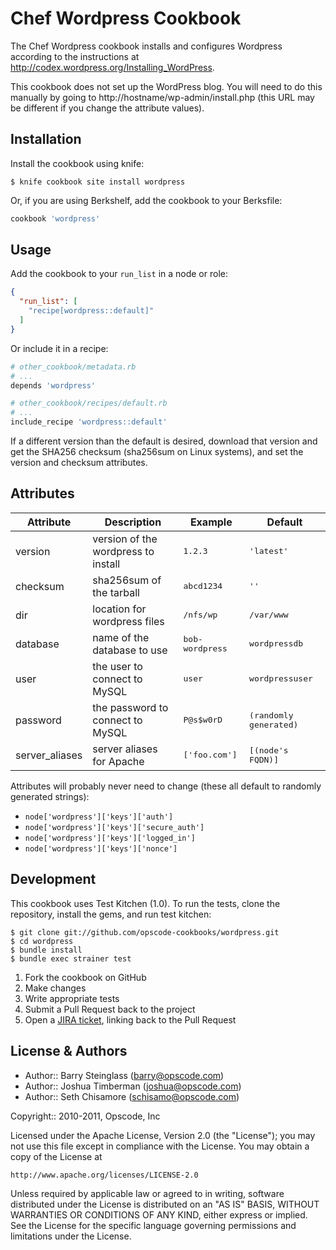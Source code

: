 Chef Wordpress Cookbook
=======================
The Chef Wordpress cookbook installs and configures Wordpress according to the instructions at http://codex.wordpress.org/Installing_WordPress.

This cookbook does not set up the WordPress blog. You will need to do this manually by going to http://hostname/wp-admin/install.php (this URL may be different if you change the attribute values).


Installation
------------
Install the cookbook using knife:

    $ knife cookbook site install wordpress

Or, if you are using Berkshelf, add the cookbook to your Berksfile:

```ruby
cookbook 'wordpress'
```


Usage
-----
Add the cookbook to your `run_list` in a node or role:

```json
{
  "run_list": [
    "recipe[wordpress::default]"
  ]
}
```

Or include it in a recipe:

```ruby
# other_cookbook/metadata.rb
# ...
depends 'wordpress'
```

```ruby
# other_cookbook/recipes/default.rb
# ...
include_recipe 'wordpress::default'
```

If a different version than the default is desired, download that version and get the SHA256 checksum (sha256sum on Linux systems), and set the version and checksum attributes.


Attributes
----------
<table>
  <thead>
    <tr>
      <th>Attribute</th>
      <th>Description</th>
      <th>Example</th>
      <th>Default</th>
    </tr>
  </thead>

  <tbody>
    <tr>
      <td>version</td>
      <td>version of the wordpress to install</td>
      <td><tt>1.2.3</tt></td>
      <td><tt>'latest'</tt></td>
    </tr>
    <tr>
      <td>checksum</td>
      <td>sha256sum of the tarball</td>
      <td><tt>abcd1234</tt></td>
      <td><tt>''</tt></td>
    </tr>
    <tr>
      <td>dir</td>
      <td>location for wordpress files</td>
      <td><tt>/nfs/wp</tt></td>
      <td><tt>/var/www</tt></td>
    </tr>
    <tr>
      <td>database</td>
      <td>name of the database to use</td>
      <td><tt>bob-wordpress</tt></td>
      <td><tt>wordpressdb</tt></td>
    </tr>
    <tr>
      <td>user</td>
      <td>the user to connect to MySQL</td>
      <td><tt>user</tt></td>
      <td><tt>wordpressuser</tt></td>
    </tr>
    <tr>
      <td>password</td>
      <td>the password to connect to MySQL</td>
      <td><tt>P@s$w0rD</tt></td>
      <td><tt>(randomly generated)</tt></td>
    </tr>
    <tr>
      <td>server_aliases</td>
      <td>server aliases for Apache</td>
      <td><tt>['foo.com']</tt></td>
      <td><tt>[(node's FQDN)]</tt></td>
    </tr>
  </tbody>
</table>


Attributes will probably never need to change (these all default to randomly generated strings):

* `node['wordpress']['keys']['auth']`
* `node['wordpress']['keys']['secure_auth']`
* `node['wordpress']['keys']['logged_in']`
* `node['wordpress']['keys']['nonce']`


Development
-----------
This cookbook uses Test Kitchen (1.0). To run the tests, clone the repository, install the gems, and run test kitchen:

    $ git clone git://github.com/opscode-cookbooks/wordpress.git
    $ cd wordpress
    $ bundle install
    $ bundle exec strainer test

1. Fork the cookbook on GitHub
2. Make changes
3. Write appropriate tests
4. Submit a Pull Request back to the project
5. Open a [JIRA ticket](https://tickets.opscode.com), linking back to the Pull Request


License & Authors
-----------------
- Author:: Barry Steinglass (barry@opscode.com)
- Author:: Joshua Timberman (joshua@opscode.com)
- Author:: Seth Chisamore (schisamo@opscode.com)

Copyright:: 2010-2011, Opscode, Inc

Licensed under the Apache License, Version 2.0 (the "License");
you may not use this file except in compliance with the License.
You may obtain a copy of the License at

    http://www.apache.org/licenses/LICENSE-2.0

Unless required by applicable law or agreed to in writing, software
distributed under the License is distributed on an "AS IS" BASIS,
WITHOUT WARRANTIES OR CONDITIONS OF ANY KIND, either express or implied.
See the License for the specific language governing permissions and
limitations under the License.
